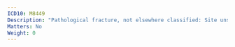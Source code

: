 ```yaml
---
ICD10: M8449
Description: "Pathological fracture, not elsewhere classified: Site unspecified"
Matters: No
Weight: 0
---
```

